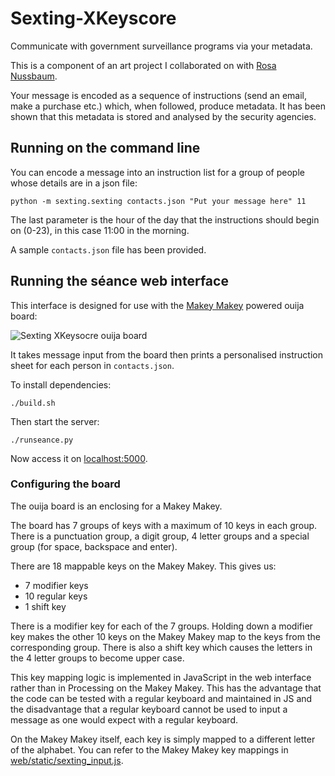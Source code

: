 # Sexting-XKeyscore

Communicate with government surveillance programs via your metadata.

This is a component of an art project I collaborated on with [Rosa Nussbaum](http://rosanussbaum.com/sexting-xkeyscore.html). 

Your message is encoded as a sequence of instructions (send an email, make a purchase etc.) which, when followed, produce metadata. It has been shown that this metadata is stored and analysed by the security agencies.

## Running on the command line

You can encode a message into an instruction list for a group of people whose details are in a json file:

    python -m sexting.sexting contacts.json "Put your message here" 11

The last parameter is the hour of the day that the instructions should begin on (0-23), in this case 11:00 in the morning.

A sample `contacts.json` file has been provided.

## Running the séance web interface

This interface is designed for use with the [Makey Makey](http://makeymakey.com) powered ouija board:

![Sexting XKeysocre ouija board](docs/ouija-board.png)

It takes message input from the board then prints a personalised instruction sheet for each person in `contacts.json`.

To install dependencies:

    ./build.sh

Then start the server:

    ./runseance.py

Now access it on [localhost:5000](http://localhost:5000).

### Configuring the board

The ouija board is an enclosing for a Makey Makey.

The board has 7 groups of keys with a maximum of 10 keys in each group.
There is a punctuation group, a digit group, 4 letter groups and a special group (for space, backspace and enter).

There are 18 mappable keys on the Makey Makey. This gives us:
- 7 modifier keys
- 10 regular keys
- 1 shift key

There is a modifier key for each of the 7 groups. Holding down a modifier key makes the other 10 keys on the Makey Makey map to the keys from the corresponding group.
There is also a shift key which causes the letters in the 4 letter groups to become upper case.

This key mapping logic is implemented in JavaScript in the web interface rather than in Processing on the Makey Makey.
This has the advantage that the code can be tested with a regular keyboard and maintained in JS and the disadvantage that a regular keyboard cannot be used to input a message as one would expect with a regular keyboard.

On the Makey Makey itself, each key is simply mapped to a different letter of the alphabet.
You can refer to the Makey Makey key mappings in [web/static/sexting_input.js](web/static/sexting_input.js). 
